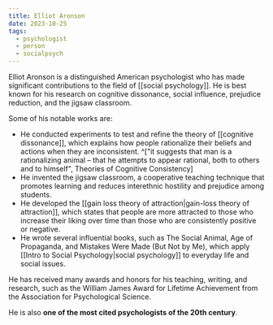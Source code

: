 ```yaml
---
title: Elliot Aronson
date: 2023-10-25
tags:
  - psychologist
  - person
  - socialpsych
---
```

Elliot Aronson is a distinguished American psychologist who has made significant contributions to the field of [[social psychology]]. He is best known for his research on cognitive dissonance, social influence, prejudice reduction, and the jigsaw classroom. 

Some of his notable works are:

- He conducted experiments to test and refine the theory of [[cognitive dissonance]], which explains how people rationalize their beliefs and actions when they are inconsistent. ^["it suggests that man is a rationalizing animal – that he attempts to appear rational, both to others and to himself", Theories of Cognitive Consistency]
- He invented the jigsaw classroom, a cooperative teaching technique that promotes learning and reduces interethnic hostility and prejudice among students. 
- He developed the [[gain loss theory of attraction|gain-loss theory of attraction]], which states that people are more attracted to those who increase their liking over time than those who are consistently positive or negative. 
- He wrote several influential books, such as The Social Animal, Age of Propaganda, and Mistakes Were Made (But Not by Me), which apply [[Intro to Social Psychology|social psychology]] to everyday life and social issues. 

He has received many awards and honors for his teaching, writing, and research, such as the William James Award for Lifetime Achievement from the Association for Psychological Science. 

He is also **one of the most cited psychologists of the 20th century**. 